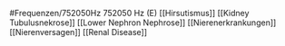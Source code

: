 #Frequenzen/752050Hz
752050 Hz (E)
[[Hirsutismus]]
[[Kidney Tubulusnekrose]]
[[Lower Nephron Nephrose]]
[[Nierenerkrankungen]]
[[Nierenversagen]]
[[Renal Disease]]